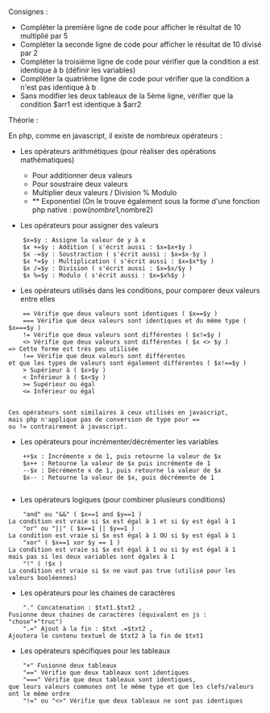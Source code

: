 Consignes :

- Compléter la première ligne de code pour afficher le résultat de 10 multiplié par 5
- Compléter la seconde ligne de code pour afficher le résultat de 10 divisé par 2
- Compléter la troisième ligne de code pour vérifier 
que la condition a est identique à b (définir les variables)
- Compléter la quatrième ligne de code pour vérifier 
que la condition a n'est pas identique à b
- Sans modifier les deux tableaux de la 5ème ligne, 
vérifier que la condition $arr1 est identique à $arr2


Théorie :

En php, comme en javascript, il existe de nombreux opérateurs :

- Les opérateurs arithmétiques (pour réaliser des opérations mathématiques)


    + Pour additionner deux valeurs
    - Pour soustraire deux valeurs
    * Multiplier deux valeurs
    / Division
    % Modulo
    + ** Exponentiel (On le trouve également sous la forme d'une fonction php native : 
    pow($nombre1,$nombre2)


- Les opérateurs pour assigner des valeurs

```
    $x=$y : Assigne la valeur de y à x
    $x +=$y : Addition ( s'écrit aussi : $x=$x+$y )
    $x -=$y : Soustraction ( s'écrit aussi : $x=$x-$y )
    $x *=$y : Multiplication ( s'écrit aussi : $x=$x*$y )
    $x /=$y : Division ( s'écrit aussi : $x=$x/$y )
    $x %=$y : Modulo ( s'écrit aussi : $x=$x%$y )
```



- Les opérateurs utilisés dans les conditions, pour comparer deux valeurs entre elles

```
    == Vérifie que deux valeurs sont identiques ( $x==$y )
    === Vérifie que deux valeurs sont identiques et du même type ( $x===$y )
    != Vérifie que deux valeurs sont différentes ( $x!=$y )
    <> Vérifie que deux valeurs sont différentes ( $x <> $y ) 
=> Cette forme est très peu utilisée
    !== Vérifie que deux valeurs sont différentes 
et que les types de valeurs sont également différentes ( $x!==$y )
    > Supérieur à ( $x>$y )
    < Inférieur à ( $x<$y )
    >= Supérieur ou égal
    <= Inférieur ou égal
    
```    

    Ces opérateurs sont similaires à ceux utilisés en javascript, 
    mais php n'applique pas de conversion de type pour ==
    ou != contrairement à javascript.


- Les opérateurs pour incrémenter/décrémenter les variables

```
    ++$x : Incrémente x de 1, puis retourne la valeur de $x
    $x++ : Retourne la valeur de $x puis incrémente de 1
    --$x : Décrémente x de 1, puis retourne la valeur de $x
    $x-- : Retourne la valeur de $x, puis décrémente de 1
    
```

- Les opérateurs logiques (pour combiner plusieurs conditions)

```
    "and" ou "&&" ( $x==1 and $y==1 ) 
La condition est vraie si $x est égal à 1 et si $y est égal à 1
    "or" ou "||" ( $x==1 || $y==1 ) 
La condition est vraie si $x est égal à 1 OU si $y est égal à 1
    "xor" ( $x==1 xor $y == 1 ) 
La condition est vraie si $x est égal à 1 ou si $y est égal à 1 
mais pas si les deux variables sont égales à 1
    "!" ( !$x ) 
La condition est vraie si $x ne vaut pas true (utilisé pour les valeurs booléennes)
```

- Les opérateurs pour les chaines de caractères

```
    "." Concatenation : $txt1.$txt2 , 
Fusionne deux chaines de caractères (équivalent en js : "chose"+"truc")
    ".=" Ajout à la fin : $txt .=$txt2 , 
Ajoutera le contenu textuel de $txt2 à la fin de $txt1
```

- Les opérateurs spécifiques pour les tableaux

```
    "+" Fusionne deux tableaux
    "==" Vérifie que deux tableaux sont identiques
    "===" Vérifie que deux tableaux sont identiques, 
que leurs valeurs communes ont le même type et que les clefs/valeurs ont le même ordre
    "!=" ou "<>" Vérifie que deux tableaux ne sont pas identiques
```


